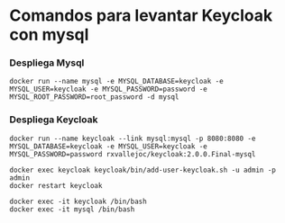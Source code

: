 Comandos para levantar Keycloak con mysql 
=========================================

### Despliega Mysql

```
docker run --name mysql -e MYSQL_DATABASE=keycloak -e MYSQL_USER=keycloak -e MYSQL_PASSWORD=password -e MYSQL_ROOT_PASSWORD=root_password -d mysql

```


### Despliega Keycloak

```
docker run --name keycloak --link mysql:mysql -p 8080:8080 -e MYSQL_DATABASE=keycloak -e MYSQL_USER=keycloak -e MYSQL_PASSWORD=password rxvallejoc/keycloak:2.0.0.Final-mysql

```

```
docker exec keycloak keycloak/bin/add-user-keycloak.sh -u admin -p admin
docker restart keycloak

```

```
docker exec -it keycloak /bin/bash
docker exec -it mysql /bin/bash

```





